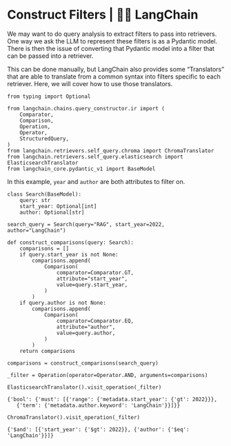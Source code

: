 # Construct Filters | 🦜️🔗 LangChain
We may want to do query analysis to extract filters to pass into retrievers. One way we ask the LLM to represent these filters is as a Pydantic model. There is then the issue of converting that Pydantic model into a filter that can be passed into a retriever.

This can be done manually, but LangChain also provides some “Translators” that are able to translate from a common syntax into filters specific to each retriever. Here, we will cover how to use those translators.

```
from typing import Optional

from langchain.chains.query_constructor.ir import (
    Comparator,
    Comparison,
    Operation,
    Operator,
    StructuredQuery,
)
from langchain.retrievers.self_query.chroma import ChromaTranslator
from langchain.retrievers.self_query.elasticsearch import ElasticsearchTranslator
from langchain_core.pydantic_v1 import BaseModel

```


In this example, `year` and `author` are both attributes to filter on.

```
class Search(BaseModel):
    query: str
    start_year: Optional[int]
    author: Optional[str]

```


```
search_query = Search(query="RAG", start_year=2022, author="LangChain")

```


```
def construct_comparisons(query: Search):
    comparisons = []
    if query.start_year is not None:
        comparisons.append(
            Comparison(
                comparator=Comparator.GT,
                attribute="start_year",
                value=query.start_year,
            )
        )
    if query.author is not None:
        comparisons.append(
            Comparison(
                comparator=Comparator.EQ,
                attribute="author",
                value=query.author,
            )
        )
    return comparisons

```


```
comparisons = construct_comparisons(search_query)

```


```
_filter = Operation(operator=Operator.AND, arguments=comparisons)

```


```
ElasticsearchTranslator().visit_operation(_filter)

```


```
{'bool': {'must': [{'range': {'metadata.start_year': {'gt': 2022}}},
   {'term': {'metadata.author.keyword': 'LangChain'}}]}}

```


```
ChromaTranslator().visit_operation(_filter)

```


```
{'$and': [{'start_year': {'$gt': 2022}}, {'author': {'$eq': 'LangChain'}}]}

```
